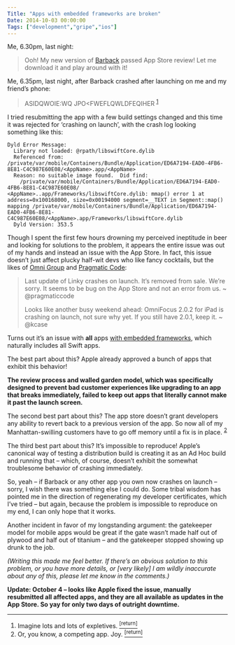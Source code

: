 ```yaml
---
Title: "Apps with embedded frameworks are broken"
Date: 2014-10-03 00:00:00
Tags: ["development","gripe","ios"]
---
```


<p>Me, 6.30pm, last night:</p>


<blockquote>
<p>Ooh!  My new version of <a href="http://www.getbarback.com">Barback</a> passed App Store review!  Let me download it and play around with it!</p>
</blockquote>


<p>Me, 6.35pm, last night, after Barback crashed after launching on me and my friend’s phone:</p>


<blockquote>
<p>ASIDQWOIE:WQ JPO&lt;FWEFLQWLDFEQIHER <sup class="footnote-ref" id="fnref:1"><a href="#fn:1" rel="footnote">1</a></sup></p>
</blockquote>


<p>I tried resubmitting the app with a few build settings changed and this time it was rejected for ‘crashing on launch’, with the crash log looking something like this:</p>


<pre><code>Dyld Error Message:
  Library not loaded: @rpath/libswiftCore.dylib
  Referenced from: /private/var/mobile/Containers/Bundle/Application/ED6A7194-EAD0-4FB6-8E81-C4C987E60E08/&lt;AppName&gt;.app/&lt;AppName&gt;
  Reason: no suitable image found.  Did find:
    /private/var/mobile/Containers/Bundle/Application/ED6A7194-EAD0-4FB6-8E81-C4C987E60E08/
&lt;AppName&gt;..app/Frameworks/libswiftCore.dylib: mmap() error 1 at address=0x100168000, size=0x00194000 segment=__TEXT in Segment::map() 
mapping /private/var/mobile/Containers/Bundle/Application/ED6A7194-EAD0-4FB6-8E81-C4C987E60E08/&lt;AppName&gt;.app/Frameworks/libswiftCore.dylib
  Dyld Version: 353.5
</code></pre>


<p>Though I spent the first few hours drowning my perceived ineptitude in beer and looking for solutions to the problem, it appears the entire issue was out of my hands and instead an issue with the App Store.  In fact, this issue doesn’t just affect plucky half-wit devs who like fancy cocktails, but the likes of <a href="https://twitter.com/kcase/status/518153566842654720">Omni Group</a> and <a href="https://twitter.com/pragmaticcode/status/517926341573091328">Pragmatic Code</a>:</p>


<blockquote>
<p>Last update of Linky crashes on launch. It’s removed from sale. We’re sorry. It seems to be bug on the App Store and not an error from us. ~ @pragmaticcode</p>
<p>Looks like another busy weekend ahead: OmniFocus 2.0.2 for iPad is crashing on launch, not sure why yet. If you still have 2.0.1, keep it. ~ @kcase</p>
</blockquote>


<p>Turns out it’s an issue with <strong>all</strong> apps <a href="https://devforums.apple.com/message/1054545#1054545">with embedded frameworks</a>, which naturally includes all Swift apps.</p>


<p>The best part about this?  Apple already approved a bunch of apps that exhibit this behavior!</p>


<p><strong>The review process and walled garden model, which was specifically designed to prevent bad customer experiences like upgrading to an app that breaks immediately, failed to keep out apps that literally cannot make it past the launch screen.</strong></p>


<p>The second best part about this?  The app store doesn’t grant developers any ability to revert back to a previous version of the app.  So now all of my Manhattan-swilling customers have to go off memory until a fix is in place.  <sup class="footnote-ref" id="fnref:2"><a href="#fn:2" rel="footnote">2</a></sup></p>


<p>The third best part about this?  It’s impossible to reproduce!  Apple’s canonical way of testing a distribution build is creating it as an Ad Hoc build and running that – which, of course, doesn’t exhibit the somewhat troublesome behavior of crashing immediately.</p>


<p>So, yeah – if Barback or any other app you own now crashes on launch – sorry, I wish there was something else I could do.  Some tribal wisdom has pointed me in the direction of regenerating my developer certificates, which I’ve tried – but again, because the problem is impossible to reproduce on my end, I can only hope that it works.</p>


<p>Another incident in favor of my longstanding argument: the gatekeeper model for mobile apps would be great if the gate wasn’t made half out of plywood and half out of titanium – and the gatekeeper stopped showing up drunk to the job.</p>


<p><em>(Writing this made me feel better.  If there’s an obvious solution to this problem, or you have more details, or [very likely] I am wildly inaccurate about any of this, please let me know in the comments.)</em></p>


<p><strong>Update: October 4 – looks like Apple fixed the issue, manually resubmitted all affected apps, and they are all available as updates in the App Store.  So yay for only two days of outright downtime.</strong></p>


<div class="footnotes">
<hr/>
<ol>
<li id="fn:1">Imagine lots and lots of expletives.
 <a class="footnote-return" href="#fnref:1"><sup>[return]</sup></a></li>
<li id="fn:2">Or, you know, a competing app.  Joy.
 <a class="footnote-return" href="#fnref:2"><sup>[return]</sup></a></li>
</ol>
</div>
	
